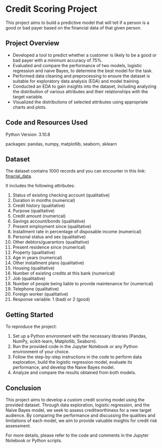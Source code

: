 # Credit Scoring Project

This project aims to build a predictive model that will tell if a person is a good or bad payer based on the financial data of that given person.

## Project Overview

- Developed a tool to predict whether a customer is likely to be a good or bad payer with a minimum accuracy of 75%.
- Evaluated and compare the performance of two models, logistic regression and naive Bayes, to determine the best model for the task.
- Performed data cleaning and preprocessing to ensure the dataset is suitable for exploratory data analysis (EDA) and model training.
- Conducted an EDA to gain insights into the dataset, including analyzing the distribution of various attributes and their relationships with the target variable.
- Visualized the distributions of selected attributes using appropriate charts and plots.

## Code and Resources Used

Python Version: 3.10.8

packages: pandas, numpy, matplotlib, seaborn, sklearn

## Dataset

The dataset contains 1000 records and you can encounter in this link: [finacial_data](https://archive.ics.uci.edu/ml/machine-learning-databases/statlog/german/german.data).

It includes the following attributes:

1. Status of existing checking account (qualitative)
2. Duration in months (numerical)
3. Credit history (qualitative)
4. Purpose (qualitative)
5. Credit amount (numerical)
6. Savings account/bonds (qualitative)
7. Present employment since (qualitative)
8. Installment rate in percentage of disposable income (numerical)
9. Personal status and sex (qualitative)
10. Other debtors/guarantors (qualitative)
11. Present residence since (numerical)
12. Property (qualitative)
13. Age in years (numerical)
14. Other installment plans (qualitative)
15. Housing (qualitative)
16. Number of existing credits at this bank (numerical)
17. Job (qualitative)
18. Number of people being liable to provide maintenance for (numerical)
19. Telephone (qualitative)
20. Foreign worker (qualitative)
21. Response variable: 1 (bad) or 2 (good)


## Getting Started

To reproduce the project:

1. Set up a Python environment with the necessary libraries (Pandas, NumPy, scikit-learn, Matplotlib, Seaborn).
2. Run the provided code in the Jupyter Notebook or any Python environment of your choice.
3. Follow the step-by-step instructions in the code to perform data exploration, build the logistic regression model, evaluate its performance, and develop the Naive Bayes model.
4. Analyze and compare the results obtained from both models.

## Conclusion

This project aims to develop a custom credit scoring model using the provided dataset. Through data exploration, logistic regression, and the Naive Bayes model, we seek to assess creditworthiness for a new target audience. By comparing the performance and discussing the qualities and limitations of each model, we aim to provide valuable insights for credit risk assessment.

For more details, please refer to the code and comments in the Jupyter Notebook or Python scripts.
